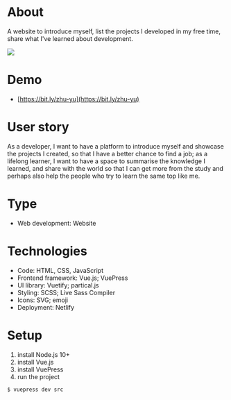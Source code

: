 # About

A website to introduce myself, list the projects I developed in my free time, share what I've learned about development.

![](https://media1.giphy.com/media/AKamuejzQCIp40xv87/giphy.gif)

# Demo

- [https://bit.ly/zhu-yu](https://bit.ly/zhu-yu)

# User story

As a developer, I want to have a platform to introduce myself and showcase the projects I created, so that I have a better chance to find a job; as a lifelong learner, I want to have a space to summarise the knowledge I learned, and share with the world so that I can get more from the study and perhaps also help the people who try to learn the same top like me.

# Type

- Web development: Website

# Technologies

- Code: HTML, CSS, JavaScript
- Frontend framework: Vue.js; VuePress
- UI library: Vuetify; partical.js
- Styling: SCSS; Live Sass Compiler
- Icons: SVG; emoji
- Deployment: Netlify

# Setup

1. install Node.js 10+
2. install Vue.js
3. install VuePress
4. run the project

```bash
$ vuepress dev src
```
